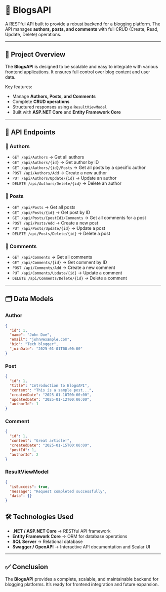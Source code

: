 # 📖 BlogsAPI

A RESTful API built to provide a robust backend for a blogging platform. The API manages **authors, posts, and comments** with full CRUD (Create, Read, Update, Delete) operations.  

---

## 🚀 Project Overview
The **BlogsAPI** is designed to be scalable and easy to integrate with various frontend applications. It ensures full control over blog content and user data.  

Key features:
- Manage **Authors, Posts, and Comments**
- Complete **CRUD operations**
- Structured responses using a `ResultViewModel`
- Built with **ASP.NET Core** and **Entity Framework Core**

---

## 📌 API Endpoints

### 👤 Authors
- `GET /api/Authors` → Get all authors  
- `GET /api/Authors/{id}` → Get author by ID  
- `GET /api/Authors/{id}/Posts` → Get all posts by a specific author  
- `POST /api/Authors/Add` → Create a new author  
- `PUT /api/Authors/Update/{id}` → Update an author  
- `DELETE /api/Authors/Delete/{id}` → Delete an author  

### 📝 Posts
- `GET /api/Posts` → Get all posts  
- `GET /api/Posts/{id}` → Get post by ID  
- `GET /api/Posts/{postId}/Comments` → Get all comments for a post  
- `POST /api/Posts/Add` → Create a new post  
- `PUT /api/Posts/Update/{id}` → Update a post  
- `DELETE /api/Posts/Delete/{id}` → Delete a post  

### 💬 Comments
- `GET /api/Comments` → Get all comments  
- `GET /api/Comments/{id}` → Get comment by ID  
- `POST /api/Comments/Add` → Create a new comment  
- `PUT /api/Comments/Update/{id}` → Update a comment  
- `DELETE /api/Comments/Delete/{id}` → Delete a comment  

---

## 🗂 Data Models

### Author
```json
{
  "id": 1,
  "name": "John Doe",
  "email": "john@example.com",
  "bio": "Tech blogger",
  "joinDate": "2025-01-01T00:00:00"
}
```

### Post
```json
{
  "id": 1,
  "title": "Introduction to BlogsAPI",
  "content": "This is a sample post...",
  "createdDate": "2025-01-10T00:00:00",
  "updatedDate": "2025-01-12T00:00:00",
  "authorId": 1
}
```

### Comment
```json
{
  "id": 1,
  "content": "Great article!",
  "createdDate": "2025-01-15T00:00:00",
  "postId": 1,
  "authorId": 2
}
```

### ResultViewModel
```json
{
  "isSuccess": true,
  "message": "Request completed successfully",
  "data": {}
}
```


## 🛠️ Technologies Used
- **.NET / ASP.NET Core** → RESTful API framework  
- **Entity Framework Core** → ORM for database operations  
- **SQL Server** → Relational database  
- **Swagger / OpenAPI** → Interactive API documentation and Scalar UI  

---



## ✅ Conclusion
The **BlogsAPI** provides a complete, scalable, and maintainable backend for blogging platforms. It’s ready for frontend integration and future expansion.  
